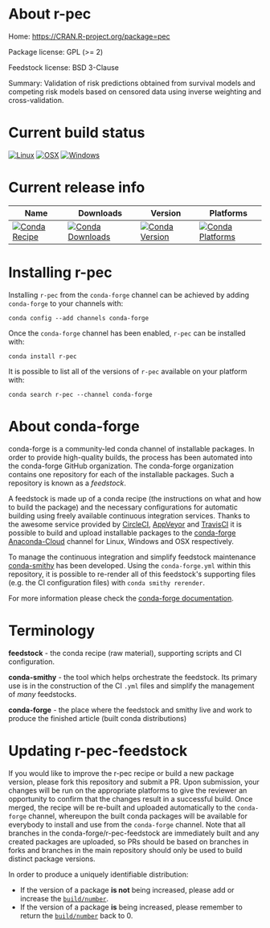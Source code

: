 About r-pec
===========

Home: https://CRAN.R-project.org/package=pec

Package license: GPL (>= 2)

Feedstock license: BSD 3-Clause

Summary: Validation of risk predictions obtained from survival models and competing risk models based on censored data using inverse weighting and cross-validation.



Current build status
====================

[![Linux](https://img.shields.io/circleci/project/github/conda-forge/r-pec-feedstock/master.svg?label=Linux)](https://circleci.com/gh/conda-forge/r-pec-feedstock)
[![OSX](https://img.shields.io/travis/conda-forge/r-pec-feedstock/master.svg?label=macOS)](https://travis-ci.org/conda-forge/r-pec-feedstock)
[![Windows](https://img.shields.io/appveyor/ci/conda-forge/r-pec-feedstock/master.svg?label=Windows)](https://ci.appveyor.com/project/conda-forge/r-pec-feedstock/branch/master)

Current release info
====================

| Name | Downloads | Version | Platforms |
| --- | --- | --- | --- |
| [![Conda Recipe](https://img.shields.io/badge/recipe-r--pec-green.svg)](https://anaconda.org/conda-forge/r-pec) | [![Conda Downloads](https://img.shields.io/conda/dn/conda-forge/r-pec.svg)](https://anaconda.org/conda-forge/r-pec) | [![Conda Version](https://img.shields.io/conda/vn/conda-forge/r-pec.svg)](https://anaconda.org/conda-forge/r-pec) | [![Conda Platforms](https://img.shields.io/conda/pn/conda-forge/r-pec.svg)](https://anaconda.org/conda-forge/r-pec) |

Installing r-pec
================

Installing `r-pec` from the `conda-forge` channel can be achieved by adding `conda-forge` to your channels with:

```
conda config --add channels conda-forge
```

Once the `conda-forge` channel has been enabled, `r-pec` can be installed with:

```
conda install r-pec
```

It is possible to list all of the versions of `r-pec` available on your platform with:

```
conda search r-pec --channel conda-forge
```


About conda-forge
=================

conda-forge is a community-led conda channel of installable packages.
In order to provide high-quality builds, the process has been automated into the
conda-forge GitHub organization. The conda-forge organization contains one repository
for each of the installable packages. Such a repository is known as a *feedstock*.

A feedstock is made up of a conda recipe (the instructions on what and how to build
the package) and the necessary configurations for automatic building using freely
available continuous integration services. Thanks to the awesome service provided by
[CircleCI](https://circleci.com/), [AppVeyor](https://www.appveyor.com/)
and [TravisCI](https://travis-ci.org/) it is possible to build and upload installable
packages to the [conda-forge](https://anaconda.org/conda-forge)
[Anaconda-Cloud](https://anaconda.org/) channel for Linux, Windows and OSX respectively.

To manage the continuous integration and simplify feedstock maintenance
[conda-smithy](https://github.com/conda-forge/conda-smithy) has been developed.
Using the ``conda-forge.yml`` within this repository, it is possible to re-render all of
this feedstock's supporting files (e.g. the CI configuration files) with ``conda smithy rerender``.

For more information please check the [conda-forge documentation](https://conda-forge.org/docs/).

Terminology
===========

**feedstock** - the conda recipe (raw material), supporting scripts and CI configuration.

**conda-smithy** - the tool which helps orchestrate the feedstock.
                   Its primary use is in the construction of the CI ``.yml`` files
                   and simplify the management of *many* feedstocks.

**conda-forge** - the place where the feedstock and smithy live and work to
                  produce the finished article (built conda distributions)


Updating r-pec-feedstock
========================

If you would like to improve the r-pec recipe or build a new
package version, please fork this repository and submit a PR. Upon submission,
your changes will be run on the appropriate platforms to give the reviewer an
opportunity to confirm that the changes result in a successful build. Once
merged, the recipe will be re-built and uploaded automatically to the
`conda-forge` channel, whereupon the built conda packages will be available for
everybody to install and use from the `conda-forge` channel.
Note that all branches in the conda-forge/r-pec-feedstock are
immediately built and any created packages are uploaded, so PRs should be based
on branches in forks and branches in the main repository should only be used to
build distinct package versions.

In order to produce a uniquely identifiable distribution:
 * If the version of a package **is not** being increased, please add or increase
   the [``build/number``](https://conda.io/docs/user-guide/tasks/build-packages/define-metadata.html#build-number-and-string).
 * If the version of a package **is** being increased, please remember to return
   the [``build/number``](https://conda.io/docs/user-guide/tasks/build-packages/define-metadata.html#build-number-and-string)
   back to 0.
